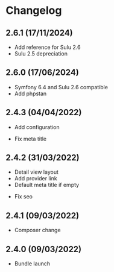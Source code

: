 # Changelog

## 2.6.1 (17/11/2024)

+ Add reference for Sulu 2.6
+ Sulu 2.5 depreciation

## 2.6.0 (17/06/2024)

+ Symfony 6.4 and Sulu 2.6 compatible
+ Add phpstan

## 2.4.3 (04/04/2022)

+ Add configuration
- Fix meta title

## 2.4.2 (31/03/2022)

+ Detail view layout
+ Add provider link
+ Default meta title if empty
- Fix seo

## 2.4.1 (09/03/2022)

+ Composer change

## 2.4.0 (09/03/2022)

+ Bundle launch